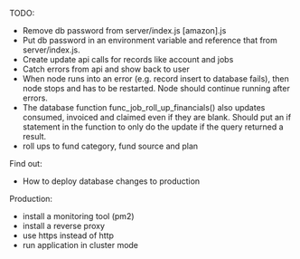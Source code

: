 TODO:
- Remove db password from server/index.js [amazon].js
- Put db password in an environment variable and reference that from server/index.js.
- Create update api calls for records like account and jobs
- Catch errors from api and show back to user
- When node runs into an error (e.g. record insert to database fails), then node stops and has to be restarted. Node should continue running after errors.
- The database function func_job_roll_up_financials() also updates consumed, invoiced and claimed even if they are blank. Should put an if statement in the function to only do the update if the query returned a result.
- roll ups to fund category, fund source and plan

Find out:
- How to deploy database changes to production


Production:
- install a monitoring tool (pm2)
- install a reverse proxy
- use https instead of http
- run application in cluster mode